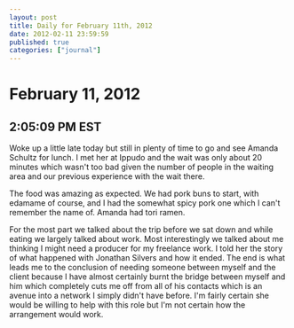 ```yaml
---
layout: post
title: Daily for February 11th, 2012
date: 2012-02-11 23:59:59
published: true
categories: ["journal"]
---
```

 
# February 11, 2012

## 2:05:09 PM EST

Woke up a little late today but still in plenty of time to go and see Amanda Schultz for lunch. I met her at Ippudo and the wait was only about 20 minutes which wasn't too bad given the number of people in the waiting area and our previous experience with the wait there. 

The food was amazing as expected. We had pork buns to start, with edamame of course, and I had the somewhat spicy pork one which I can't remember the name of. Amanda had tori ramen. 

For the most part we talked about the trip before we sat down and while eating we largely talked about work. Most interestingly we talked about me thinking I might need a producer for my freelance work. I told her the story of what happened with Jonathan Silvers and how it ended. The end is what leads me to the conclusion of needing someone between myself and the client because I have almost certainly burnt the bridge between myself and him which completely cuts me off from all of his contacts which is an avenue into a network I simply didn't have before. I'm fairly certain she would be willing to help with this role but I'm not certain how the arrangement would work. 